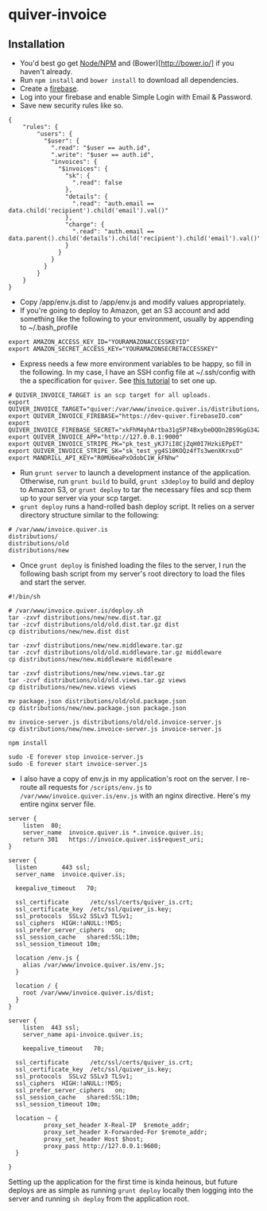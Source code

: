quiver-invoice
==============

## Installation
- You'd best go get [Node/NPM](https://github.com/joyent/node) and (Bower)[http://bower.io/] if you haven't already.
- Run ```npm install``` and ```bower install``` to download all dependencies.
- Create a [firebase](http://www.firebase.com).
- Log into your firebase and enable Simple Login with Email & Password.
- Save new security rules like so.

```
{
    "rules": {
        "users": {
          "$user": {
            ".read": "$user == auth.id",
            ".write": "$user == auth.id",
            "invoices": {
              "$invoices": {
                "sk": {
                  ".read": false
                },
                "details": {
                  ".read": "auth.email == data.child('recipient').child('email').val()"
                },
                "charge": {
                  ".read": "auth.email == data.parent().child('details').child('recipient').child('email').val()"
                }
              }
            }
          }
        }
    }
}
```

- Copy /app/env.js.dist to /app/env.js and modify values appropriately.
- If you're going to deploy to Amazon, get an S3 account and add something like the following to your environment, usually by appending to ~/.bash_profile

```
export AMAZON_ACCESS_KEY_ID="YOURAMAZONACCESSKEYID"
export AMAZON_SECRET_ACCESS_KEY="YOURAMAZONSECRETACCESSKEY"
```

- Express needs a few more environment variables to be happy, so fill in the following. In my case, I have an SSH config file at ~/.ssh/config with the a specification for ```quiver```. See [this tutorial](http://nerderati.com/2011/03/simplify-your-life-with-an-ssh-config-file/) to set one up.

```
# QUIVER_INVOICE_TARGET is an scp target for all uploads.
export QUIVER_INVOICE_TARGET="quiver:/var/www/invoice.quiver.is/distributions/new"
export QUIVER_INVOICE_FIREBASE="https://dev-quiver.firebaseIO.com"
export QUIVER_INVOICE_FIREBASE_SECRET="xkFhM4yhArtba31g5P74BxybeDQOn2BS9GgG34Zm"
export QUIVER_INVOICE_APP="http://127.0.0.1:9000"
export QUIVER_INVOICE_STRIPE_PK="pk_test_yKJ7iI8CjZqH0I7HzkiEPpET"
export QUIVER_INVOICE_STRIPE_SK="sk_test_yg4S10KOQz4fTs3wenXKrxuD"
export MANDRILL_API_KEY="R0MU6eaPxOdobC1W_kFNhw"
```


- Run ```grunt server``` to launch a development instance of the application. Otherwise, run ```grunt build``` to build, ```grunt s3deploy``` to build and deploy to Amazon S3, or ```grunt deploy``` to tar the necessary files and scp them up to your server via your scp target.
- ```grunt deploy``` runs a hand-rolled bash deploy script. It relies on a server directory structure similar to the following:

```
# /var/www/invoice.quiver.is
distributions/
distributions/old
distributions/new
```

- Once ```grunt deploy``` is finished loading the files to the server, I run the following bash script from my server's root directory to load the files and start the server.

```
#!/bin/sh

# /var/www/invoice.quiver.is/deploy.sh
tar -zxvf distributions/new/new.dist.tar.gz
tar -zcvf distributions/old/old.dist.tar.gz dist
cp distributions/new/new.dist dist

tar -zxvf distributions/new/new.middleware.tar.gz
tar -zcvf distributions/old/old.middleware.tar.gz middleware
cp distributions/new/new.middleware middleware

tar -zxvf distributions/new/new.views.tar.gz
tar -zcvf distributions/old/old.views.tar.gz views
cp distributions/new/new.views views

mv package.json distributions/old/old.package.json
cp distributions/new/new.package.json package.json

mv invoice-server.js distributions/old/old.invoice-server.js
cp distributions/new/new.invoice-server.js invoice-server.js

npm install

sudo -E forever stop invoice-server.js
sudo -E forever start invoice-server.js

```

- I also have a copy of env.js in my application's root on the server. I re-route all requests for ```/scripts/env.js``` to ```/var/www/invoice.quiver.is/env.js``` with an nginx directive. Here's my entire nginx server file.

```
server {
	listen 	80;
	server_name  invoice.quiver.is *.invoice.quiver.is;
	return 301   https://invoice.quiver.is$request_uri;
}

server {
  listen       443 ssl;
  server_name  invoice.quiver.is;

  keepalive_timeout   70;

  ssl_certificate      /etc/ssl/certs/quiver_is.crt;
  ssl_certificate_key  /etc/ssl/quiver_is.key;
  ssl_protocols  SSLv2 SSLv3 TLSv1;
  ssl_ciphers  HIGH:!aNULL:!MD5;
  ssl_prefer_server_ciphers   on;
  ssl_session_cache   shared:SSL:10m;
  ssl_session_timeout 10m;

  location /env.js {
    alias /var/www/invoice.quiver.is/env.js;
  }

  location / {
    root /var/www/invoice.quiver.is/dist;
  }
}

server {
	listen	443 ssl;
	server_name api-invoice.quiver.is;

	keepalive_timeout   70;

  ssl_certificate      /etc/ssl/certs/quiver_is.crt;
  ssl_certificate_key  /etc/ssl/quiver_is.key;
  ssl_protocols  SSLv2 SSLv3 TLSv1;
  ssl_ciphers  HIGH:!aNULL:!MD5;
  ssl_prefer_server_ciphers   on;
  ssl_session_cache   shared:SSL:10m;
  ssl_session_timeout 10m;

  location ~ {
          proxy_set_header X-Real-IP  $remote_addr;
          proxy_set_header X-Forwarded-For $remote_addr;
          proxy_set_header Host $host;
          proxy_pass http://127.0.0.1:9600;
  }

}

```

Setting up the application for the first time is kinda heinous, but future deploys are as simple as running ```grunt deploy``` locally then logging into the server and running ```sh deploy``` from the application root.